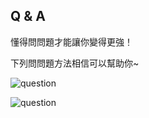 ## Q & A

懂得問問題才能讓你變得更強！

下列問問題方法相信可以幫助你~

![question](https://gitlab.com/h-document/singluar/-/raw/main/assets/question1.png)

![question](https://gitlab.com/h-document/singluar/-/raw/main/assets/question2.png)
